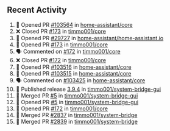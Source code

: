 ## Recent Activity

<!--START_SECTION:activity-->
1. 💪 Opened PR [#103564](https://github.com/home-assistant/core/pull/103564) in [home-assistant/core](https://github.com/home-assistant/core)
2. ❌ Closed PR [#173](https://github.com/timmo001/core/pull/173) in [timmo001/core](https://github.com/timmo001/core)
3. 💪 Opened PR [#29727](https://github.com/home-assistant/home-assistant.io/pull/29727) in [home-assistant/home-assistant.io](https://github.com/home-assistant/home-assistant.io)
4. 💪 Opened PR [#173](https://github.com/timmo001/core/pull/173) in [timmo001/core](https://github.com/timmo001/core)
5. 🗣 Commented on [#172](https://github.com/timmo001/core/issues/172) in [timmo001/core](https://github.com/timmo001/core)
6. ❌ Closed PR [#172](https://github.com/timmo001/core/pull/172) in [timmo001/core](https://github.com/timmo001/core)
7. 💪 Opened PR [#103516](https://github.com/home-assistant/core/pull/103516) in [home-assistant/core](https://github.com/home-assistant/core)
8. 💪 Opened PR [#103515](https://github.com/home-assistant/core/pull/103515) in [home-assistant/core](https://github.com/home-assistant/core)
9. 🗣 Commented on [#103425](https://github.com/home-assistant/core/issues/103425) in [home-assistant/core](https://github.com/home-assistant/core)
10. 🚀 Published release [3.9.4](https://github.com/3.9.4) in [timmo001/system-bridge-gui](https://github.com/timmo001/system-bridge-gui)
11. 🎉 Merged PR [#5](https://github.com/timmo001/system-bridge-gui/pull/5) in [timmo001/system-bridge-gui](https://github.com/timmo001/system-bridge-gui)
12. 💪 Opened PR [#5](https://github.com/timmo001/system-bridge-gui/pull/5) in [timmo001/system-bridge-gui](https://github.com/timmo001/system-bridge-gui)
13. 💪 Opened PR [#172](https://github.com/timmo001/core/pull/172) in [timmo001/core](https://github.com/timmo001/core)
14. 🎉 Merged PR [#2837](https://github.com/timmo001/system-bridge/pull/2837) in [timmo001/system-bridge](https://github.com/timmo001/system-bridge)
15. 🎉 Merged PR [#2839](https://github.com/timmo001/system-bridge/pull/2839) in [timmo001/system-bridge](https://github.com/timmo001/system-bridge)
<!--END_SECTION:activity-->
